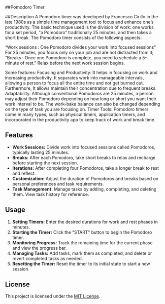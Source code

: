 ##Pomodoro Timer

##Description
A Pomodoro timer was developed by Francesco Cirillo in the late 1980s as a simple time management tool to focus and enhance one’s productivity. The basic technique used is the division of work: one works for a set period, “a Pomodoro” traditionally 25 minutes, and then takes a short break. The Pomodoro timer consists of the following aspects:

“Work sessions : One Pomodoro divides your work into focused sessions” For 25 minutes, you focus only on your job and are not distracted from it; 
“Breaks : Once one Pomodoro is complete, you need to schedule a 5-minute of rest." Relax before the next work session begins.

Some features: 
Focusing and Productivity: It helps in focusing on work and increasing productivity. It separates work into manageable intervals, allowing a person to focus all the entire time and not get burned out. Furthermore, It allows maintain their concentration due to frequent breaks. 
Adaptability: Although conventional Pomodoros are 25 minutes, a person may adjust their Pomodoro depending on how long or short you want their work interval to be. The work-bake balance can also be changed depending on the type of task you are focusing on. 
Timer Tools: Pomodoro timers come in many types, such as physical timers, application timers, and incorporated in the productivity app to keep track of work and break time.

## Features

- **Work Sessions:** Divide work into focused sessions called Pomodoros, typically lasting 25 minutes.
- **Breaks:** After each Pomodoro, take short breaks to relax and recharge before starting the next session.
- **Iterations:** After completing four Pomodoros, take a longer break to rest and reflect.
- **Customization:** Adjust the duration of Pomodoros and breaks based on personal preferences and task requirements.
- **Task Management:** Manage tasks by adding, completing, and deleting them. View task history for reference.

## Usage

1. **Setting Timers:** Enter the desired durations for work and rest phases in minutes.
2. **Starting the Timer:** Click the "START" button to begin the Pomodoro timer.
3. **Monitoring Progress:** Track the remaining time for the current phase and view the progress bar.
4. **Managing Tasks:** Add tasks, mark them as completed, and delete or revert completed tasks as needed.
5. **Resetting the Timer:** Reset the timer to its initial state to start a new session.

## License

This project is licensed under the [MIT License](LICENSE).



